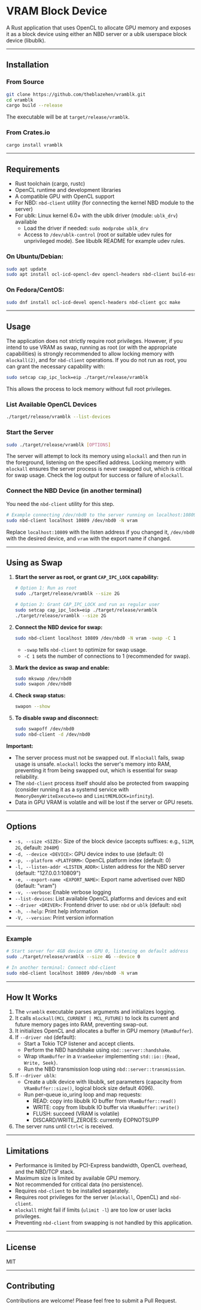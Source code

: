 # VRAM Block Device

A Rust application that uses OpenCL to allocate GPU memory and exposes it as a block device using either an NBD server or a ublk userspace block device (libublk).

---

## Installation

### From Source

```bash
git clone https://github.com/theblazehen/vramblk.git
cd vramblk
cargo build --release
```

The executable will be at `target/release/vramblk`.

### From Crates.io

```bash
cargo install vramblk
```

---

## Requirements

- Rust toolchain (cargo, rustc)
- OpenCL runtime and development libraries
- A compatible GPU with OpenCL support
- For NBD: `nbd-client` utility (for connecting the kernel NBD module to the server)
- For ublk: Linux kernel 6.0+ with the ublk driver (module: `ublk_drv`) available
  - Load the driver if needed: `sudo modprobe ublk_drv`
  - Access to `/dev/ublk-control` (root or suitable udev rules for unprivileged mode). See libublk README for example udev rules.

### On Ubuntu/Debian:

```bash
sudo apt update
sudo apt install ocl-icd-opencl-dev opencl-headers nbd-client build-essential
```

### On Fedora/CentOS:

```bash
sudo dnf install ocl-icd-devel opencl-headers nbd-client gcc make
```

---

## Usage

The application does not strictly require root privileges. However, if you intend to use VRAM as swap, running as root (or with the appropriate capabilities) is strongly recommended to allow locking memory with `mlockall(2)`, and for `nbd-client` operations. If you do not run as root, you can grant the necessary capability with:

```bash
sudo setcap cap_ipc_lock=eip ./target/release/vramblk
```

This allows the process to lock memory without full root privileges.

### List Available OpenCL Devices

```bash
./target/release/vramblk --list-devices
```

### Start the Server

```bash
sudo ./target/release/vramblk [OPTIONS]
```

The server will attempt to lock its memory using `mlockall` and then run in the foreground, listening on the specified address. Locking memory with `mlockall` ensures the server process is never swapped out, which is critical for swap usage. Check the log output for success or failure of `mlockall`.

### Connect the NBD Device (in another terminal)

You need the `nbd-client` utility for this step.

```bash
# Example connecting /dev/nbd0 to the server running on localhost:10809
sudo nbd-client localhost 10809 /dev/nbd0 -N vram
```

Replace `localhost:10809` with the listen address if you changed it, `/dev/nbd0` with the desired device, and `vram` with the export name if changed.

---

## Using as Swap


1. **Start the server as root, or grant `CAP_IPC_LOCK` capability:**

   ```bash
   # Option 1: Run as root
   sudo ./target/release/vramblk --size 2G

   # Option 2: Grant CAP_IPC_LOCK and run as regular user
   sudo setcap cap_ipc_lock=eip ./target/release/vramblk
   ./target/release/vramblk --size 2G
   ```

2. **Connect the NBD device for swap:**

   ```bash
   sudo nbd-client localhost 10809 /dev/nbd0 -N vram -swap -C 1
   ```

   - `-swap` tells `nbd-client` to optimize for swap usage.
   - `-C 1` sets the number of connections to 1 (recommended for swap).

3. **Mark the device as swap and enable:**

   ```bash
   sudo mkswap /dev/nbd0
   sudo swapon /dev/nbd0
   ```

4. **Check swap status:**

   ```bash
   swapon --show
   ```

5. **To disable swap and disconnect:**

   ```bash
   sudo swapoff /dev/nbd0
   sudo nbd-client -d /dev/nbd0
   ```

**Important:**  
- The server process must not be swapped out. If `mlockall` fails, swap usage is unsafe. `mlockall` locks the server's memory into RAM, preventing it from being swapped out, which is essential for swap reliability.
- The `nbd-client` process itself should also be protected from swapping (consider running it as a systemd service with `MemoryDenyWriteExecute=no` and `LimitMEMLOCK=infinity`).
- Data in GPU VRAM is volatile and will be lost if the server or GPU resets.

---

## Options

- `-s, --size <SIZE>`: Size of the block device (accepts suffixes: e.g., `512M`, `2G`, default: `2048M`)
- `-d, --device <DEVICE>`: GPU device index to use (default: 0)
- `-p, --platform <PLATFORM>`: OpenCL platform index (default: 0)
- `-l, --listen-addr <LISTEN_ADDR>`: Listen address for the NBD server (default: "127.0.0.1:10809")
- `-e, --export-name <EXPORT_NAME>`: Export name advertised over NBD (default: "vram")
- `-v, --verbose`: Enable verbose logging
- `--list-devices`: List available OpenCL platforms and devices and exit
- `--driver <DRIVER>`: Frontend driver to use: `nbd` or `ublk` (default: `nbd`)
- `-h, --help`: Print help information
- `-V, --version`: Print version information

---

### Example

```bash
# Start server for 4GB device on GPU 0, listening on default address
sudo ./target/release/vramblk --size 4G --device 0

# In another terminal: Connect nbd-client
sudo nbd-client localhost 10809 /dev/nbd0 -N vram
```

---

## How It Works

1.  The `vramblk` executable parses arguments and initializes logging.
2.  It calls `mlockall(MCL_CURRENT | MCL_FUTURE)` to lock its current and future memory pages into RAM, preventing swap-out.
3.  It initializes OpenCL and allocates a buffer in GPU memory (`VRamBuffer`).
4.  If `--driver nbd` (default):
    *   Start a Tokio TCP listener and accept clients.
    *   Perform the NBD handshake using `nbd::server::handshake`.
    *   Wrap `VRamBuffer` in a `VramSeeker` implementing `std::io::{Read, Write, Seek}`.
    *   Run the NBD transmission loop using `nbd::server::transmission`.
5.  If `--driver ublk`:
    *   Create a ublk device with libublk, set parameters (capacity from `VRamBuffer::size()`, logical block size default 4096).
    *   Run per-queue io_uring loop and map requests:
        - READ: copy into libublk IO buffer from `VRamBuffer::read()`
        - WRITE: copy from libublk IO buffer via `VRamBuffer::write()`
        - FLUSH: succeed (VRAM is volatile)
        - DISCARD/WRITE_ZEROES: currently EOPNOTSUPP
6.  The server runs until `Ctrl+C` is received.

---

## Limitations

- Performance is limited by PCI-Express bandwidth, OpenCL overhead, and the NBD/TCP stack.
- Maximum size is limited by available GPU memory.
- Not recommended for critical data (no persistence).
- Requires `nbd-client` to be installed separately.
- Requires root privileges for the server (`mlockall`, OpenCL) and `nbd-client`.
- `mlockall` might fail if limits (`ulimit -l`) are too low or user lacks privileges.
- Preventing `nbd-client` from swapping is not handled by this application.

---

## License

MIT

---

## Contributing

Contributions are welcome! Please feel free to submit a Pull Request.